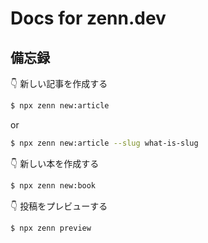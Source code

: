 # Docs for zenn.dev

## 備忘録

👇  新しい記事を作成する

```sh
$ npx zenn new:article
```

or

```sh
$ npx zenn new:article --slug what-is-slug
```

👇  新しい本を作成する

```sh
$ npx zenn new:book
```

👇  投稿をプレビューする

```sh
$ npx zenn preview
```
